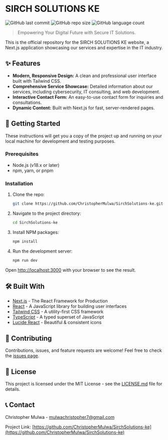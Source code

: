 # SIRCH SOLUTIONS KE

![GitHub last commit](https://img.shields.io/github/last-commit/ChristopherMulwa/SirchSolutions-ke)
![GitHub repo size](https://img.shields.io/github/repo-size/ChristopherMulwa/SirchSolutions-ke)
![GitHub language count](https://img.shields.io/github/languages/count/ChristopherMulwa/SirchSolutions-ke)

> Empowering Your Digital Future with Secure IT Solutions.

This is the official repository for the SIRCH SOLUTIONS KE website, a Next.js application showcasing our services and expertise in the IT industry.

## ✨ Features

*   **Modern, Responsive Design:** A clean and professional user interface built with Tailwind CSS.
*   **Comprehensive Service Showcase:** Detailed information about our services, including cybersecurity, IT consulting, and web development.
*   **Interactive Contact Form:** An easy-to-use contact form for inquiries and consultations.
*   **Dynamic Content:** Built with Next.js for fast, server-rendered pages.

## 🚀 Getting Started

These instructions will get you a copy of the project up and running on your local machine for development and testing purposes.

### Prerequisites

*   Node.js (v18.x or later)
*   npm, yarn, or pnpm

### Installation

1.  Clone the repo:
    ```sh
    git clone https://github.com/ChristopherMulwa/SirchSolutions-ke.git
    ```
2.  Navigate to the project directory:
    ```sh
    cd SirchSolutions-ke
    ```
3.  Install NPM packages:
    ```sh
    npm install
    ```
4.  Run the development server:
    ```sh
    npm run dev
    ```

Open [http://localhost:3000](http://localhost:3000) with your browser to see the result.

## 🛠️ Built With

*   [Next.js](https://nextjs.org/) - The React Framework for Production
*   [React](https://reactjs.org/) - A JavaScript library for building user interfaces
*   [Tailwind CSS](https://tailwindcss.com/) - A utility-first CSS framework
*   [TypeScript](https://www.typescriptlang.org/) - A typed superset of JavaScript
*   [Lucide React](https://lucide.dev/guide/packages/lucide-react) - Beautiful & consistent icons

## 🤝 Contributing

Contributions, issues, and feature requests are welcome! Feel free to check the [issues page](https://github.com/ChristopherMulwa/SirchSolutions-ke/issues).

## 📝 License

This project is licensed under the MIT License - see the [LICENSE.md](LICENSE.md) file for details.

## 📞 Contact

Christopher Mulwa - [mulwachristopher7@gmail.com](mailto:mulwachristopher7@gmail.com)

Project Link: [https://github.com/ChristopherMulwa/SirchSolutions-ke](https://github.com/ChristopherMulwa/SirchSolutions-ke)